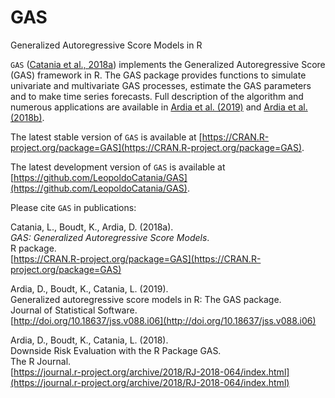 # GAS
Generalized Autoregressive Score Models in R

`GAS` ([Catania et al., 2018a](https://CRAN.R-project.org/package=GAS)) implements the Generalized Autoregressive 
Score (GAS) framework in R. The GAS package provides 
functions to simulate univariate and multivariate GAS processes,
estimate the GAS parameters and to make time series forecasts. Full description of the algorithm and numerous applications are available in [Ardia et al. (2019)](http://doi.org/10.18637/jss.v088.i06) and [Ardia et al. (2018b)](https://journal.r-project.org/archive/2018/RJ-2018-064/index.html).

The latest stable version of `GAS` is available at [https://CRAN.R-project.org/package=GAS](https://CRAN.R-project.org/package=GAS).

The latest development version of `GAS` is available at [https://github.com/LeopoldoCatania/GAS](https://github.com/LeopoldoCatania/GAS).

Please cite `GAS` in publications:

Catania, L., Boudt, K., Ardia, D. (2018a).  
_GAS: Generalized Autoregressive Score Models_.  
R package.  
[https://CRAN.R-project.org/package=GAS](https://CRAN.R-project.org/package=GAS)  

Ardia, D., Boudt, K., Catania, L. (2019).  
Generalized autoregressive score models in R: The GAS package.  
Journal of Statistical Software.      
[http://doi.org/10.18637/jss.v088.i06](http://doi.org/10.18637/jss.v088.i06)    

Ardia, D., Boudt, K., Catania, L. (2018).  
Downside Risk Evaluation with the R Package GAS.     
The R Journal.   
[https://journal.r-project.org/archive/2018/RJ-2018-064/index.html](https://journal.r-project.org/archive/2018/RJ-2018-064/index.html)    
